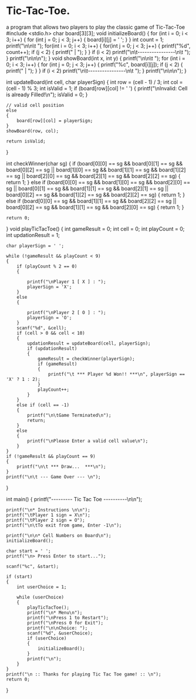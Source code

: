 # Tic-Tac-Toe.
a program that allows two players to play the classic game of Tic-Tac-Toe
#include <stdio.h>
char board[3][3];
void initializeBoard()
{
    for (int i = 0; i < 3; i++)
    {
        for (int j = 0; j < 3; j++)
        {
            board[i][j] = ' ';
        }
    }
    int count = 1;
    printf("\n\n\t  ");
    for(int i = 0; i < 3; i++)
    {
        for(int j = 0; j < 3; j++)
        {
            printf("%d", count++);
            if (j < 2)
            {
                printf("  |  ");
            }
        }
        if (i < 2)
        printf("\n\t----------------\n\t  ");
    }
    printf("\n\n\n");
}
void showBoard(int x, int y)
{
    printf("\n\n\t  ");
    for (int i = 0; i < 3; i++)
    {
        for (int j = 0; j < 3; j++)
        {
            printf("%c", board[i][j]);
            if (j < 2)
            {
                printf("  |  ");
            }
        }
        if (i < 2)
        printf("\n\t----------------\n\t  ");
    }
    printf("\n\n\n");
}
 

int updateBoard(int cell, char playerSign)
{
    int row = (cell - 1) / 3;
    int col = (cell - 1) % 3;
    int isValid = 1;
    if (board[row][col] != ' ')
    {
        printf("\nInvalid: Cell is already Filled!\n");
        isValid = 0;
    }
 
    // valid cell position
    else
    {
        board[row][col] = playerSign;
    }
    showBoard(row, col);
 
    return isValid;
}
 
int checkWinner(char sg)
{
    if (board[0][0] == sg && board[0][1] == sg && board[0][2] == sg ||
      board[1][0] == sg && board[1][1] == sg && board[1][2] == sg ||
      board[2][0] == sg && board[2][1] == sg && board[2][2] == sg)
    {
        return 1;
      }
    else if (board[0][0] == sg && board[1][0] == sg && board[2][0] == sg ||
           board[0][1] == sg && board[1][1] == sg && board[2][1] == sg ||
           board[0][2] == sg && board[1][2] == sg && board[2][2] == sg)
    {
        return 1;
    }
    else if (board[0][0] == sg && board[1][1] == sg && board[2][2] == sg ||
           board[0][2] == sg && board[1][1] == sg && board[2][0] == sg)
    {
        return 1;
    }
 
    return 0;
}
void playTicTacToe()
{
    int gameResult = 0;
    int cell = 0;
    int playCount = 0;
    int updationResult = 1;
 
    char playerSign = ' ';

    while (!gameResult && playCount < 9)
    {
        if (playCount % 2 == 0)
        {
            
            printf("\nPlayer 1 [ X ] : ");
            playerSign = 'X';
        }
        else
        {
        
            printf("\nPlayer 2 [ O ] : ");
            playerSign = 'O';
        }
        scanf("%d", &cell);
        if (cell > 0 && cell < 10)
        {
            updationResult = updateBoard(cell, playerSign);
            if (updationResult)
            {
                gameResult = checkWinner(playerSign);
                if (gameResult)
                {
                    printf("\t *** Player %d Won!! ***\n", playerSign == 'X' ? 1 : 2);
                }
                playCount++;
            }
        }
        else if (cell == -1)
        {
            printf("\n\tGame Terminated\n");
            return;
        }
        else
        {
            printf("\nPlease Enter a valid cell value\n");
        }
    }
    if (!gameResult && playCount == 9)
    {
        printf("\n\t *** Draw...  ***\n");
    }
    printf("\n\t --- Game Over --- \n");
}
 
int main()
{
    printf("--------- Tic Tac Toe ----------\n\n");
 
    printf("\n* Instructions \n\n");
    printf("\tPlayer 1 sign = X\n");
    printf("\tPlayer 2 sign = O");
    printf("\n\tTo exit from game, Enter -1\n");
 
    printf("\n\n* Cell Numbers on Board\n");
    initializeBoard();
 
    char start = ' ';
    printf("\n> Press Enter to start...");
 
    scanf("%c", &start);
 
    if (start)
    {
        int userChoice = 1;
    
        while (userChoice)
        {
            playTicTacToe();
            printf("\n* Menu\n");
            printf("\nPress 1 to Restart");
            printf("\nPress 0 for Exit");
            printf("\n\nChoice: ");
            scanf("%d", &userChoice);
            if (userChoice)
            {
                initializeBoard();
            }
            printf("\n");
        }
    }
    printf("\n :: Thanks for playing Tic Tac Toe game! :: \n");
    return 0;
}
